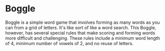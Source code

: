 # Boggle

Boggle is a simple word game that involves forming as many words as you can from a grid of letters. It's like sort of like a word search. This Boggle, however, has several special rules that make scoring and forming words more difficult and challenging. These rules include a minimum word length of 4, minimum number of vowels of 2, and no reuse of letters.

